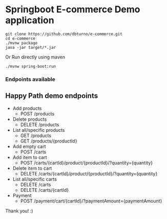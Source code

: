 # Springboot E-commerce Demo application

```
git clone https://github.com/dbturno/e-commerce.git
cd e-commerce
./mvnw package
java -jar target/*.jar
```
Or Run directly using maven

```
./mvnw spring-boot:run
```

### Endpoints available
## Happy Path demo endpoints

* Add products
  * POST /products
* Delete products
  * DELETE /products
* List all/specific products
  * GET /products
  * GET /products/{productId}
* Add empty cart
  * POST /carts
* Add item to cart
  * POST /carts/{cartId}/product/{productId}/?quantity={quantity}
* Delete item to cart
  * DELETE /carts/{cartId}/product/{productId}/?quantity={quantity}
* List all/specific carts
  * DELETE /carts
  * DELETE /carts/{cartId}
* Payment
  * POST /payment/cart/{cartId}/?paymentAmount={paymentAmount}



Thank you! :)